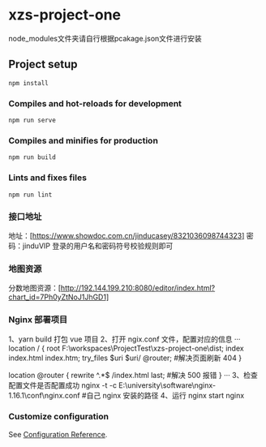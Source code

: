 # xzs-project-one
node_modules文件夹请自行根据pcakage.json文件进行安装

## Project setup

```
npm install
```

### Compiles and hot-reloads for development

```
npm run serve
```

### Compiles and minifies for production

```
npm run build
```

### Lints and fixes files

```
npm run lint
```

### 接口地址

地址：[https://www.showdoc.com.cn/jinducasey/8321036098744323]
密码：jinduVIP
登录的用户名和密码符号校验规则即可

### 地图资源

分数地图资源：[http://192.144.199.210:8080/editor/index.html?chart_id=7Ph0yZtNoJ1JhGD1]

### Nginx 部署项目

1、yarn build 打包 vue 项目
2、打开 ngix.conf 文件，配置对应的信息
···
location / {
  root F:\workspaces\ProjectTest\xzs-project-one\dist;
  index index.html index.htm;
  try_files $uri $uri/ @router; #解决页面刷新 404
}

location @router {
  rewrite ^.\*$ /index.html last; #解决 500 报错
}
···
3、检查配置文件是否配置成功
nginx -t -c E:\university\software\nginx-1.16.1\conf\nginx.conf #自己 nginx 安装的路径
4、运行 nginx
start nginx

### Customize configuration

See [Configuration Reference](https://cli.vuejs.org/config/).
